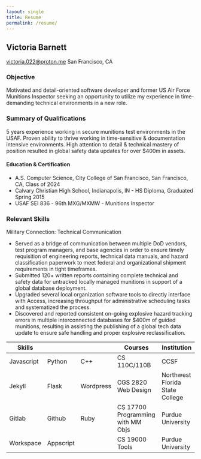 ```yaml
---
layout: single
title: Resume
permalink: /resume/
---
```


## Victoria Barnett

[victoria.022@proton.me](mailto:victoria.022@proton.me)
San Francisco, CA

### Objective

Motivated and detail-oriented software developer and former US Air Force Munitions Inspector seeking an opportunity to utilize my experience in time-demanding technical environments in a new role.

### Summary of Qualifications

5 years experience working in secure munitions test environments in the USAF. Proven ability to thrive working in time-sensitive & documentation intensive environments. High attention to detail & technical mastery of position resulted in global safety data updates for over $400m in assets.

#### Education & Certification

- A.S. Computer Science, City College of San Francisco, San Francisco, CA, Class of 2024
- Calvary Christian High School, Indianapolis, IN - HS Diploma, Graduated Spring 2015
- USAF SEI 836 - 96th MXG/MXMW - Munitions Inspector
   
### Relevant Skills

Military Connection: Technical Communication

-   Served as a bridge of communication between multiple DoD vendors, test program managers, and base agencies in order to ensure timely requisition of engineering reports, technical data manuals, and hazard classification paperwork to meet federal and organizational shipment requirements in tight timeframes.
-   Submitted 120+ written reports containing complete technical and safety data for untracked locally managed munitions in support of a global database deployment.
-   Upgraded several local organization software tools to directly interface with Access, increasing throughput for administrative scheduling tasks and systematized the process.
-   Discovered and reported consistent on-going explosive hazard tracking errors in multiple interconnected databases for $400m of guided munitions, resulting in assisting the publishing of a global tech data update to ensure safe handling and proper explosive reclassification.

| Skills| | | Courses | Institution | 
|---|---|---|---|---|
| Javascript | Python | C++ | CS 110C/110B | CCSF
| Jekyll | Flask | Wordpress | CGS 2820 Web Design | Northwest Florida State College 
| Gitlab | Github | Ruby | CS 17700 Programming with MM Objs | Purdue University
| Workspace | Appscript | | CS 19000 Tools | Purdue University
